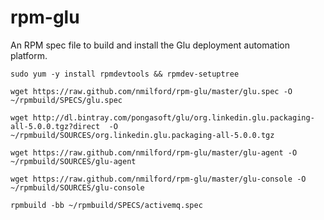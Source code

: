 rpm-glu
=======

An RPM spec file to build and install the Glu deployment automation platform.

`sudo yum -y install rpmdevtools && rpmdev-setuptree`
 
`wget https://raw.github.com/nmilford/rpm-glu/master/glu.spec -O ~/rpmbuild/SPECS/glu.spec`

`wget http://dl.bintray.com/pongasoft/glu/org.linkedin.glu.packaging-all-5.0.0.tgz?direct  -O ~/rpmbuild/SOURCES/org.linkedin.glu.packaging-all-5.0.0.tgz`

`wget https://raw.github.com/nmilford/rpm-glu/master/glu-agent -O ~/rpmbuild/SOURCES/glu-agent`

`wget https://raw.github.com/nmilford/rpm-glu/master/glu-console -O ~/rpmbuild/SOURCES/glu-console`
 
`rpmbuild -bb ~/rpmbuild/SPECS/activemq.spec`